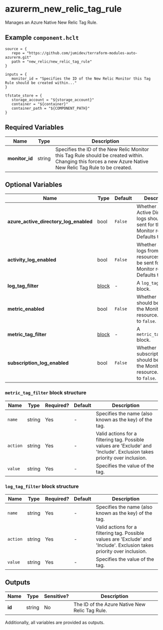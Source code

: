 # azurerm_new_relic_tag_rule

Manages an Azure Native New Relic Tag Rule.

## Example `component.hclt`

```hcl
source = {
   repo = "https://github.com/jumidev/terraform-modules-auto-azurerm.git"   
   path = "new_relic/new_relic_tag_rule"   
}

inputs = {
   monitor_id = "Specifies the ID of the New Relic Monitor this Tag Rule should be created within..."   
}

tfstate_store = {
   storage_account = "${storage_account}"   
   container = "${container}"   
   container_path = "${COMPONENT_PATH}"   
}

```

## Required Variables

| Name | Type |  Description |
| ---- | --------- |  ----------- |
| **monitor_id** | string |  Specifies the ID of the New Relic Monitor this Tag Rule should be created within. Changing this forces a new Azure Native New Relic Tag Rule to be created. | 

## Optional Variables

| Name | Type |  Default  |  Description |
| ---- | --------- |  ----------- | ----------- |
| **azure_active_directory_log_enabled** | bool |  `False`  |  Whether Azure Active Directory logs should be sent for the Monitor resource. Defaults to `false`. | 
| **activity_log_enabled** | bool |  `False`  |  Whether activity logs from Azure resources should be sent for the Monitor resource. Defaults to `false`. | 
| **log_tag_filter** | [block](#log_tag_filter-block-structure) |  -  |  A `log_tag_filter` block. | 
| **metric_enabled** | bool |  `False`  |  Whether metrics should be sent for the Monitor resource. Defaults to `false`. | 
| **metric_tag_filter** | [block](#metric_tag_filter-block-structure) |  -  |  A `metric_tag_filter` block. | 
| **subscription_log_enabled** | bool |  `False`  |  Whether subscription logs should be sent for the Monitor resource. Defaults to `false`. | 

### `metric_tag_filter` block structure

| Name | Type | Required? | Default | Description |
| ---- | ---- | --------- | ------- | ----------- |
| `name` | string | Yes | - | Specifies the name (also known as the key) of the tag. |
| `action` | string | Yes | - | Valid actions for a filtering tag. Possible values are 'Exclude' and 'Include'. Exclusion takes priority over inclusion. |
| `value` | string | Yes | - | Specifies the value of the tag. |

### `log_tag_filter` block structure

| Name | Type | Required? | Default | Description |
| ---- | ---- | --------- | ------- | ----------- |
| `name` | string | Yes | - | Specifies the name (also known as the key) of the tag. |
| `action` | string | Yes | - | Valid actions for a filtering tag. Possible values are 'Exclude' and 'Include'. Exclusion takes priority over inclusion. |
| `value` | string | Yes | - | Specifies the value of the tag. |



## Outputs

| Name | Type | Sensitive? | Description |
| ---- | ---- | --------- | --------- |
| **id** | string | No  | The ID of the Azure Native New Relic Tag Rule. | 

Additionally, all variables are provided as outputs.
